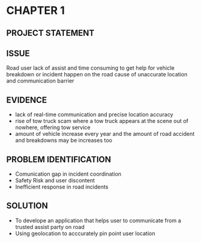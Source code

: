 # CHAPTER 1

## PROJECT STATEMENT
## ISSUE
Road user lack of assist and time consuming to get help for vehicle breakdown or incident happen on the road cause of unaccurate location and communication barrier

## EVIDENCE
- lack of real-time communication and precise location accuracy
- rise of tow truck scam where a tow truck appears at the scene out of nowhere, offering tow service
- amount of vehicle increase every year and the amount of road accident and breakdowns may be increases too

## PROBLEM IDENTIFICATION
- Comunication gap in incident coordination
- Safety Risk and user discontent
- Inefficient response in road incidents
  
## SOLUTION
- To develope an application that helps user to communicate from a trusted assist party on road
- Using geolocation to acccurately pin point user location 
